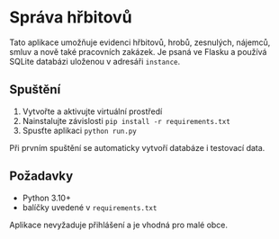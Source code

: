 # Správa hřbitovů

Tato aplikace umožňuje evidenci hřbitovů, hrobů, zesnulých, nájemců, smluv a nově také pracovních zakázek. Je psaná ve Flasku a používá SQLite databázi uloženou v adresáři `instance`.

## Spuštění

1. Vytvořte a aktivujte virtuální prostředí
2. Nainstalujte závislosti `pip install -r requirements.txt`
3. Spusťte aplikaci `python run.py`

Při prvním spuštění se automaticky vytvoří databáze i testovací data.

## Požadavky

- Python 3.10+
- balíčky uvedené v `requirements.txt`

Aplikace nevyžaduje přihlášení a je vhodná pro malé obce.
